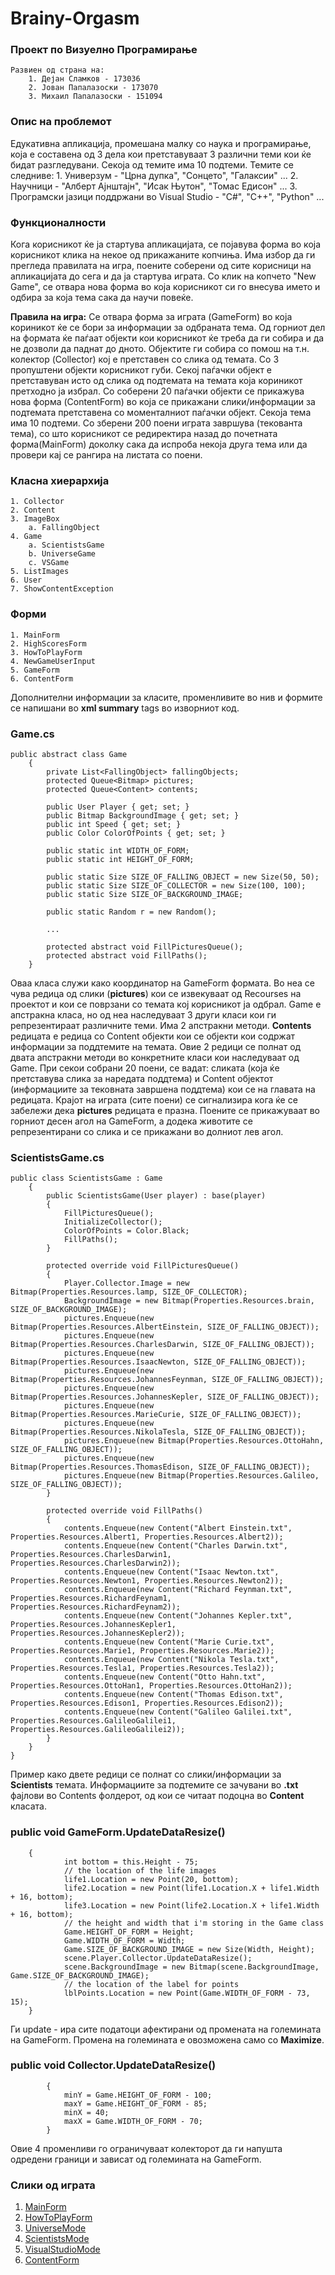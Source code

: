 ﻿# Brainy-Orgasm

### Проект по Визуелно Програмирање

	Развиен од страна на:
		1. Дејан Сламков - 173036
		2. Јован Папалазоски - 173070
		3. Михаил Папалазоски - 151094


### Опис на проблемот

Едукативна апликација, промешана малку со наука и програмирање, која е составена од 3 дела кои претставуваат
3 различни теми кои ќе бидат разгледувани. Секоја од темите има 10 подтеми. Темите се следниве:
	1. Универзум - "Црна дупка", "Сонцето", "Галаксии" ...
	2. Научници -  "Алберт Ајнштајн", "Исак Њутон", "Томас Едисон" ...
	3. Програмски јазици поддржани во Visual Studio - "C#", "C++", "Python" ...

### Функционалности

Кога корисникот ќе ја стартува апликацијата, се појавува форма во која корисникот клика на некое од прикажаните
копчиња. Има избор да ги прегледа правилата на игра, поените соберени од сите корисници на апликацијата до сега и 
да ја стартува играта. Со клик на копчето "New Game", се отвара нова форма во која корисникот си го внесува името и
одбира за која тема сака да научи повеќе.

**Правила на игра:**
Се отвара форма за играта (GameForm) во која кориникот ќе се бори за информации за одбраната тема. Од горниот дел на формата ќе паѓаат објекти кои корисникот ќе треба да ги собира и да не дозволи да паднат до дното. Објектите ги собира со помош на т.н. колектор (Collector) кој е претставен со слика од темата. Со 3 пропуштени објекти корисникот губи. Секој паѓачки објект е претставуван исто од слика од подтемата на темата која кориникот претходно ја избрал. Со соберени 20 паѓачки објекти се прикажува нова форма (ContentForm) во која се прикажани слики/информации за подтемата претставена со моменталниот паѓачки објект. Секоја тема има 10 подтеми. Со зберени 200 поени играта завршува (текованта тема), со што корисникот се редиректира назад до почетната форма(MainForm) доколку сака да испроба некоја друга тема или да провери кај се рангира на листата со поени.

### Класна хиерархија

	1. Collector
	2. Content
	3. ImageBox
		a. FallingObject
	4. Game
		a. ScientistsGame
		b. UniverseGame
		c. VSGame
	5. ListImages
	6. User
	7. ShowContentException

### Форми
    1. MainForm
    2. HighScoresForm
    3. HowToPlayForm
    4. NewGameUserInput
    5. GameForm
    6. ContentForm

Дополнителни информации за класите, променливите во нив и формите се напишани во **xml summary** tags во изворниот код.

### Game.cs
```
public abstract class Game
    {
        private List<FallingObject> fallingObjects;
        protected Queue<Bitmap> pictures;
        protected Queue<Content> contents;

        public User Player { get; set; }
        public Bitmap BackgroundImage { get; set; }
        public int Speed { get; set; }
        public Color ColorOfPoints { get; set; }

        public static int WIDTH_OF_FORM;
        public static int HEIGHT_OF_FORM;

        public static Size SIZE_OF_FALLING_OBJECT = new Size(50, 50);
        public static Size SIZE_OF_COLLECTOR = new Size(100, 100);
        public static Size SIZE_OF_BACKGROUND_IMAGE;

        public static Random r = new Random();
        
        ...
        
        protected abstract void FillPicturesQueue();
        protected abstract void FillPaths();
    }
```
Оваа класа служи како координатор на GameForm формата. Во неа се чува редица од слики (**pictures**) кои се извекуваат од Recourses на проектот и кои се поврзани со темата кој корисникот ја одбрал. Game е апстракна класа, но од неа наследуваат 3 други класи кои ги репрезентираат различните теми. Има 2 апстракни методи. **Contents** редицата е редица со Content објекти кои се објекти кои содржат информации за поддтемите на темата. Овие 2 редици се полнат од двата апстракни методи во конкретните класи кои наследуваат од Game. При секои собрани 20 поени, се вадат: сликата (која ќе претставува слика за наредата поддтема) и Content објектот (информациите за тековната завршена поддтема) кои се на главата на редицата. Крајот на играта (сите поени) се сигнализира кога ќе се забележи дека **pictures** редицата е празна. Поените се прикажуваат во горниот десен агол на GameForm, а додека животите се репрезентирани со слика и се прикажани во долниот лев агол.

### ScientistsGame.cs
```
public class ScientistsGame : Game
    {
        public ScientistsGame(User player) : base(player)
        {
            FillPicturesQueue();
            InitializeCollector();
            ColorOfPoints = Color.Black;
            FillPaths();
        }

        protected override void FillPicturesQueue()
        {
            Player.Collector.Image = new Bitmap(Properties.Resources.lamp, SIZE_OF_COLLECTOR);
            BackgroundImage = new Bitmap(Properties.Resources.brain, SIZE_OF_BACKGROUND_IMAGE);
            pictures.Enqueue(new Bitmap(Properties.Resources.AlbertEinstein, SIZE_OF_FALLING_OBJECT));
            pictures.Enqueue(new Bitmap(Properties.Resources.CharlesDarwin, SIZE_OF_FALLING_OBJECT));
            pictures.Enqueue(new Bitmap(Properties.Resources.IsaacNewton, SIZE_OF_FALLING_OBJECT));
            pictures.Enqueue(new Bitmap(Properties.Resources.JohannesFeynman, SIZE_OF_FALLING_OBJECT));
            pictures.Enqueue(new Bitmap(Properties.Resources.JohannesKepler, SIZE_OF_FALLING_OBJECT));
            pictures.Enqueue(new Bitmap(Properties.Resources.MarieCurie, SIZE_OF_FALLING_OBJECT));
            pictures.Enqueue(new Bitmap(Properties.Resources.NikolaTesla, SIZE_OF_FALLING_OBJECT));
            pictures.Enqueue(new Bitmap(Properties.Resources.OttoHahn, SIZE_OF_FALLING_OBJECT));
            pictures.Enqueue(new Bitmap(Properties.Resources.ThomasEdison, SIZE_OF_FALLING_OBJECT));
            pictures.Enqueue(new Bitmap(Properties.Resources.Galileo, SIZE_OF_FALLING_OBJECT));
        }

        protected override void FillPaths()
        {
            contents.Enqueue(new Content("Albert Einstein.txt", Properties.Resources.Albert1, Properties.Resources.Albert2));
            contents.Enqueue(new Content("Charles Darwin.txt", Properties.Resources.CharlesDarwin1, Properties.Resources.CharlesDarwin2));
            contents.Enqueue(new Content("Isaac Newton.txt", Properties.Resources.Newton1, Properties.Resources.Newton2));
            contents.Enqueue(new Content("Richard Feynman.txt", Properties.Resources.RichardFeynam1, Properties.Resources.RichardFeynam2));
            contents.Enqueue(new Content("Johannes Kepler.txt", Properties.Resources.JohannesKepler1, Properties.Resources.JohannesKepler2));
            contents.Enqueue(new Content("Marie Curie.txt", Properties.Resources.Marie1, Properties.Resources.Marie2));
            contents.Enqueue(new Content("Nikola Tesla.txt", Properties.Resources.Tesla1, Properties.Resources.Tesla2));
            contents.Enqueue(new Content("Otto Hahn.txt", Properties.Resources.OttoHan1, Properties.Resources.OttoHan2));
            contents.Enqueue(new Content("Thomas Edison.txt", Properties.Resources.Edison1, Properties.Resources.Edison2));
            contents.Enqueue(new Content("Galileo Galilei.txt", Properties.Resources.GalileoGalilei1, Properties.Resources.GalileoGalilei2));
        }
    }
}
```
Пример како двете редици се полнат со слики/информации за **Scientists** темата. Информациите за подтемите се зачувани во **.txt** фајлови во Contents фолдерот, од кои се читаат подоцна во **Content** класата.

### public void GameForm.UpdateDataResize()
```
    {
            int bottom = this.Height - 75;
            // the location of the life images
            life1.Location = new Point(20, bottom);
            life2.Location = new Point(life1.Location.X + life1.Width + 16, bottom);
            life3.Location = new Point(life2.Location.X + life1.Width + 16, bottom);
            // the height and width that i'm storing in the Game class
            Game.HEIGHT_OF_FORM = Height;
            Game.WIDTH_OF_FORM = Width;
            Game.SIZE_OF_BACKGROUND_IMAGE = new Size(Width, Height);
            scene.Player.Collector.UpdateDataResize();
            scene.BackgroundImage = new Bitmap(scene.BackgroundImage, Game.SIZE_OF_BACKGROUND_IMAGE);
            // the location of the label for points
            lblPoints.Location = new Point(Game.WIDTH_OF_FORM - 73, 15);
    }
```
Ги update - ира сите податоци афектирани од промената на големината на GameForm. Промена на големината е овозможена само со **Maximize**.

### public void Collector.UpdateDataResize()
```
        {
            minY = Game.HEIGHT_OF_FORM - 100;
            maxY = Game.HEIGHT_OF_FORM - 85;
            minX = 40;
            maxX = Game.WIDTH_OF_FORM - 70;
        }
```
Овие 4 променливи го ограничуваат колекторот да ги напушта одредени граници и зависат од големината на GameForm.

### Слики од играта
1. [MainForm](Screenshots/MainForm.png)
2. [HowToPlayForm](Screenshots/HowToPlayForm.png)
3. [UniverseMode](Screenshots/UniverseMode.png)
4. [ScientistsMode](Screenshots/ScientistsMode.png)
5. [VisualStudioMode](Screenshots/VisualStudioMode.png)
6. [ContentForm](Screenshots/ContentForm.png)
